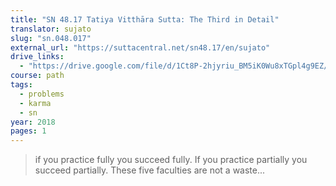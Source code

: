 ```yaml
---
title: "SN 48.17 Tatiya Vitthāra Sutta: The Third in Detail"
translator: sujato
slug: "sn.048.017"
external_url: "https://suttacentral.net/sn48.17/en/sujato"
drive_links:
  - "https://drive.google.com/file/d/1Ct8P-2hjyriu_BM5iK0Wu8xTGpl4g9EZ/view?usp=drivesdk"
course: path
tags:
  - problems
  - karma
  - sn
year: 2018
pages: 1
---
```


> if you practice fully you succeed fully. If you practice partially you succeed partially. These five faculties are not a waste...

<!---->
